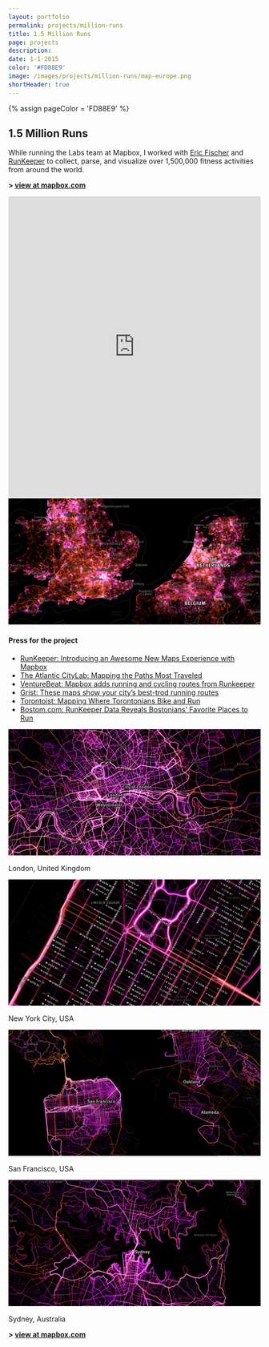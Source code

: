 ```yaml
---
layout: portfolio
permalink: projects/million-runs
title: 1.5 Million Runs
page: projects
description:
date: 1-1-2015
color: '#FD88E9'
image: /images/projects/million-runs/map-europe.png
shortHeader: true
---
```

{% assign pageColor =  'FD88E9' %}

<div class="pb5 f4 lh-copy">
    <h2 class="f2 f-subheadline-ns mv4">1.5 Million Runs</h2>
    <section>
        <p>
            While running the Labs team at Mapbox, I worked with <a href="https://twitter.com/enf">Eric Fischer</a> and <a href="http://runkeeper.com/">RunKeeper</a> to collect, parse, and visualize over 1,500,000 fitness activities from around the world.
        </p>
        <p class="f3 mb5 pb4 bb b--{{pageColor}}">
            <strong>> <a href="https://a.tiles.mapbox.com/v4/heyitsgarrett.kf2a2nb1/page.html?access_token=pk.eyJ1IjoiaGV5aXRzZ2FycmV0dCIsImEiOiIwdWt5ZlpjIn0.73b7Y47rgFnSD7QCNeS-zA#3/27.92/-53.79">view at mapbox.com</a></strong>
        </p>
    </section>
    <section class="pb3">
        <div class="w-100 pb5 mb5 dn db-ns bb b--{{pageColor}}">
            <iframe width="100%"
                height="600px"
                frameBorder="0"
                src="https://a.tiles.mapbox.com/v4/heyitsgarrett.kf2a2nb1.html?access_token=pk.eyJ1IjoiaGV5aXRzZ2FycmV0dCIsImEiOiIwdWt5ZlpjIn0.73b7Y47rgFnSD7QCNeS-zA#5/38.617/-95.713"
            ></iframe>
        </div>
        <div class="w-100 pb5">
            <img src="/images/projects/million-runs/map-europe.png" />
        </div>
        <div class="pb5">
            <div class="w-100 w-50-ns ml-auto-ns mr-auto-ns pa4-ns ba-ns b--{{pageColor}}">
                <h4 class="f3 ma0 pa0 mb4">Press for the project</h4>
                <ul class="list f5 ma0 pa0 bold">
                    <li class="ma0 pa0 mb2">
                        <a href="https://blog.runkeeper.com/1565/introducing-an-awesome-new-maps-experience-with-mapbox/">
                            RunKeeper: Introducing an Awesome New Maps Experience with Mapbox
                        </a>
                    </li>
                    <li class="ma0 pa0 mb2">
                        <a href="https://www.citylab.com/transportation/2014/12/mapping-the-paths-most-traveled/383940/">
                            The Atlantic CityLab: Mapping the Paths Most Traveled
                        </a>
                    </li>
                    <li class="ma0 pa0 mb2">
                        <a href="https://venturebeat.com/2015/08/17/mapbox-adds-running-and-cycling-routes-from-runkeeper-into-its-mapping-software/">
                            VentureBeat: Mapbox adds running and cycling routes from Runkeeper
                        </a>
                    </li>
                    <li class="ma0 pa0 mb2">
                        <a href="http://grist.org/cities/these-maps-show-your-citys-best-trod-running-routes/">
                            Grist: These maps show your city’s best-trod running routes
                        </a>
                    </li>
                    <li class="ma0 pa0 mb2">
                        <a href="https://torontoist.com/2015/02/where-torontonians-bike-and-run/">
                            Torontoist: Mapping Where Torontonians Bike and Run
                        </a>
                    </li>
                    <li class="ma0 pa0 mb2">
                        <a href="https://www.boston.com/culture/health/2015/01/06/runkeeper-data-reveals-bostonians-favorite-places-to-run">
                            Bostom.com: RunKeeper Data Reveals Bostonians’ Favorite Places to Run
                        </a>
                    </li>
                </ul>
            </div>
        </div>
        <div class="w-100 pb5 mb5">
            <img src="/images/projects/million-runs/map-london.png" />
            <p class="f4 mid-gray tc pt4 i">London, United Kingdom</p>
        </div>
        <div class="w-100 pb5 mb5">
            <img src="/images/projects/million-runs/map-nyc.png" />
            <p class="f4 mid-gray tc pt4 i">New York City, USA</p>
        </div>
        <div class="w-100 pb5 mb5">
            <img src="/images/projects/million-runs/map-sf.png" />
            <p class="f4 mid-gray tc pt4 i">San Francisco, USA</p>
        </div>
        <div class="w-100 pb5 mb5 bb b--{{pageColor}}">
            <img src="/images/projects/million-runs/map-sydney.png" />
            <p class="f4 mid-gray tc pt4 i">Sydney, Australia</p>
        </div>
    </section>
    <p class="f2 mb4 pb4 tc">
        <strong>> <a href="https://a.tiles.mapbox.com/v4/heyitsgarrett.kf2a2nb1/page.html?access_token=pk.eyJ1IjoiaGV5aXRzZ2FycmV0dCIsImEiOiIwdWt5ZlpjIn0.73b7Y47rgFnSD7QCNeS-zA#3/27.92/-53.79">view at mapbox.com</a></strong>
    </p>

</div>

